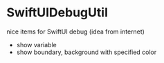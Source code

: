 # SwiftUIDebugUtil

nice items for SwiftUI debug (idea from internet)
- show variable
- show boundary, background with specified color
